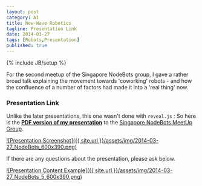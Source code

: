 ```yaml
---
layout: post
category: AI
title: New-Wave Robotics
tagline: Presentation Link
date: 2014-03-27
tags: [Robots,Presentation]
published: true
---
```

{% include JB/setup %}

For the second meetup of the Singapore NodeBots group, 
I gave a rather broad talk explaining the movement towards 'coworking' robots - 
and how the confluence of a number of factors had made it into a 'real thing' now.

### Presentation Link

Unlike the later presentations, this one wasn't done with ```reveal.js``` : So here is the 
<strong><a href="http://redcatlabs.com/2014-03-27_NodeBots-Presentation/" target="_blank">PDF version of my presentation</a></strong> 
to the [Singapore NodeBots MeetUp Group](http://www.meetup.com/NodeBotsSingapore/).


<style xmedia="screen" type="text/css">
.article_body img {border:1px solid black;padding:5px;margin:5px 0 5px 0;}
</style>

<a href="http://redcatlabs.com/2014-03-27_NodeBots-Presentation/" target="_blank">
![Presentation Screenshot]({{ site.url }}/assets/img/2014-03-27_NodeBots_600x390.png)
</a>

If there are any questions about the presentation, please ask below.

<a href="http://redcatlabs.com/2014-03-27_NodeBots-Presentation/" target="_blank">
![Presentation Content Example]({{ site.url }}/assets/img/2014-03-27_NodeBots_5_600x390.png)
</a>
